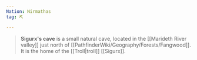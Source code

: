 ```yaml
---
Nation: Nirmathas
tag: ⛏️

---
```


> **Sigurx's cave** is a small natural cave, located in the [[Marideth River valley]] just north of [[PathfinderWiki/Geography/Forests/Fangwood]]. It is the home of the [[Troll|troll]] [[Sigurx]].








